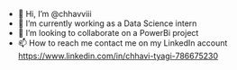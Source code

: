 - 👋 Hi, I’m @chhavviii
- 🌱 I’m currently working as a Data Science intern
- 💞️ I’m looking to collaborate on a PowerBi project
- 📫 How to reach me contact me on my LinkedIn account https://www.linkedin.com/in/chhavi-tyagi-786675230

<!---
chhavviii/chhavviii is a ✨ special ✨ repository because its `README.md` (this file) appears on your GitHub profile.
You can click the Preview link to take a look at your changes.
--->
